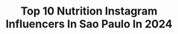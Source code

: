 ---
title: Top 10 Nutrition Instagram Influencers In Sao Paulo In 2024
description: >-
  Find top nutrition Instagram influencers in Sao Paulo in 2024. Most popular hashtags: #tbt #foco #fitness #saude.
platform: Instagram
hits: 8
text_top: Analyze the top-rated Instagram influencers on inBeat.
text_bottom: Our search engine holds 8 Instagram influencers like this in Sao Paulo, Brazil for you to pitch.
profiles:
  - username: "raf92felipe"
    fullname: >-
      Rafael Oliveira  | NUTRIÇÃO
    bio: >-
      🙅🏽‍♂️Descomplicando a sua alimentação. 🙋🏽‍♂️28 years 👨🏽‍🎓nutrition 📍São Paulo, Brasil🇧🇷 📩 Parcerias/trabalhos direct
    location: "Brazil"
    followers: 262720
    engagement: 52
    commentsToLikes: 0.015088
    id: ck5zrobzwwygo0i14oqjjyj3c
    verified: false
    hashtags: "#nutricao, #nutri, #dieta, #vidasaudavel"
  - username: "cadubarretobr"
    fullname: >-
      Cadu Barreto
    bio: >-
      📍São Paulo #Globetrotter | #Fitness | #Travel | #Nutrition ✈️ 🌎 🏋🏻‍♀️🍗🏳️‍🌈 👑 Teste meus filtros! Try my Filters! 🤗
    location: "Brazil"
    followers: 33670
    engagement: 339
    commentsToLikes: 0.042725
    id: ck8t33zf51rjt0j78ptl521m2
    verified: false
    hashtags: ""
  - username: "_moorais"
    fullname: >-
      Lucas Morais
    bio: >-
      • CEO @lustimport • São Paulo • TikTok ⬇️
    location: "Brazil"
    followers: 1747
    engagement: 2043
    commentsToLikes: 0.022389
    id: ck14i0ngfd2nm0i194lexn7vj
    verified: false
    hashtags: "#fitness, #fikagrandeporra, #maromba, #gayboy"
  - username: "brunoagnello"
    fullname: >-
      Bruno Agnello
    bio: >-
      🎧 @hyperxbrasil 💻 @nvidiageforcebr 🕶 @darkseuoculosaqui
    location: "Brazil"
    followers: 78925
    engagement: 107
    commentsToLikes: 0.060418
    id: ck6u2z7p0ur7d0j71bhvvyh9q
    verified: true
    hashtags: "#amor, #family, #love, #futebol"
  - username: "receitasshowdebola"
    fullname: >-
      Receitas Show de Bola
    bio: >-
      Receitas deliciosas pra fazer no conforto do seu lar ♥️ #receitas Nos sigam no YouTube 👇🏼👇🏼
    location: "Brazil"
    followers: 225675
    engagement: 47
    commentsToLikes: 0.031969
    id: ckf5wc6vurl2u0j23sst52bqz
    verified: false
    hashtags: "#familia, #frutas, #comidacaseira, #academia"
  - username: "carolmeski"
    fullname: >-
      Meski
    bio: >-
      Baiana, do Marketing e de escorpião. Escrevo no @motivacao24h Estrategista de Mkt na @meskimkt
    location: "Brazil"
    followers: 65616
    engagement: 73
    commentsToLikes: 0.035844
    id: ck6tr6pchx9260j719ybumtn9
    verified: false
    hashtags: "#meskimkt, #teamlive, #euvivolive, #salvador"
  - username: "brunosantos"
    fullname: >-
      Bruno Santos 🇧🇷
    bio: >-
      Inspiration for Men’s Lifestyle @omega @cidadematarazzo @trekstore_tuttobike brunosantos@mediaforstars.com
    location: "Brazil"
    followers: 1049421
    engagement: 97
    commentsToLikes: 0.018472
    id: ck6uckk05g58l0j711fdlrmzp
    verified: true
    hashtags: "#trilha, #brazil, #omegamychoice, #fds"
  - username: "dra.laisfuzetto"
    fullname: >-
      Dra. Laís Fuzetto
    bio: >-
      Médica 📚 Saúde, esporte e arte 🧘🏼‍♀️ Rio Claro➡️ Av. 14, 1154 Limeira ➡️ Naturale Clínica: Av. Antônio Ometto, 525 Agendamentos ⬇️
    location: "Brazil"
    followers: 22248
    engagement: 479
    commentsToLikes: 0.033345
    id: ck14kkez7py1h0i19ih9pw72u
    verified: false
    hashtags: "#performance, #bikelifestyle, #pedal, #alimentacaosaudavel"
  - username: "dra.andreiacp"
    fullname: >-
      Andréia Camargo Pinheiro
    bio: >-
      🇧🇷 40 👩‍🔬 PhD Nanoscience 📚 Nutrition/Coach/Personal 🥈 Fittest in the world, CrossfitGames 2023 "A idade é só um número"
    location: "Brazil"
    followers: 138894
    engagement: 169
    commentsToLikes: 0.014877
    id: ck5c98nqkazdk0i112m3d7qkx
    verified: false
    hashtags: "#crossfit, #calistenia, #muscleup, #tbt"
  - username: "suygonzales.fit"
    fullname: >-
      Suy Gonzales| Fitness⚡️
    bio: >-
      🧘🏼‍♀️Treino •Receitas•Lifestyle 🌱Nutrition coach 🍎Ser fitness é fazer boas escolhas ! Caffeinearmyusa 🏷️SUYGONZALES 📍Califórnia
    location: "Brazil"
    followers: 14557
    engagement: 110
    commentsToLikes: 0.050012
    id: cl430i700h9s70i23km0ts7hl
    verified: false
    hashtags: "#fitnessmotivation, #treinoemcasa, #lifestyle, #rellsinstagram"
---